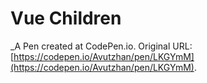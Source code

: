 # Vue Children
 _A Pen created at CodePen.io. Original URL: [https://codepen.io/Avutzhan/pen/LKGYmM](https://codepen.io/Avutzhan/pen/LKGYmM).

 